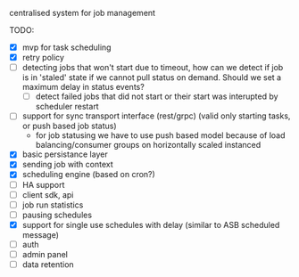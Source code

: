 centralised system for job management

TODO:

- [x] mvp for task scheduling
- [x] retry policy
- [ ] detecting jobs that won't start due to timeout, how can we detect if job is in 'staled' state if we 
  cannot pull status on demand. Should we set a maximum delay in status events?
  - [ ] detect failed jobs that did not start or their start was interupted by scheduler restart
- [ ] support for sync transport interface (rest/grpc) (valid only starting tasks, or push based job status)
  - for job statusing we have to use push based model because of load balancing/consumer groups on horizontally scaled instanced
- [x] basic persistance layer
- [x] sending job with context
- [x] scheduling engine (based on cron?)
- [ ] HA support
- [ ] client sdk, api
- [ ] job run statistics
- [ ] pausing schedules
- [x] support for single use schedules with delay (similar to ASB scheduled message)
- [ ] auth
- [ ] admin panel
- [ ] data retention